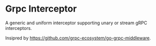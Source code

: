 # Grpc Interceptor

A generic and uniform interceptor supporting unary or stream gRPC interceptors.

Insipred by https://github.com/grpc-ecosystem/go-grpc-middleware.
